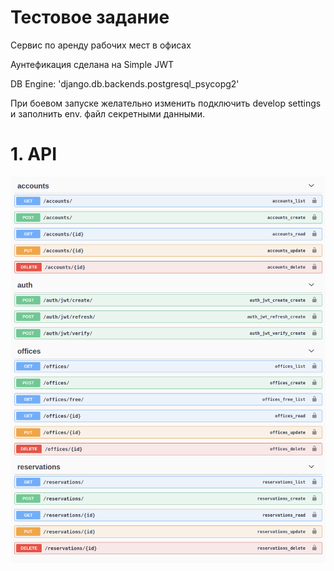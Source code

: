 <h1>Тестовое задание</h1>

<p>
 Сервис по аренду рабочих мест в офисах
<p>
 Аунтефикация сделана на Simple JWT
<p>
 DB Engine: 'django.db.backends.postgresql_psycopg2'
<p>
<p>
 При боевом запуске желательно изменить подключить develop settings и заполнить env. файл секретными данными.
<p>


<h1>1. API </h1>
<img src="https://github.com/StepanGavrilov/RentYourWorkspace1-API/blob/master/swagger.png">


